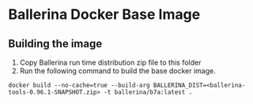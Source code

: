 # Ballerina Docker Base Image

## Building the image

1. Copy Ballerina run time distribution zip file to this folder
1. Run the following command to build the base docker image.

```docker build --no-cache=true --build-arg BALLERINA_DIST=<ballerina-tools-0.96.1-SNAPSHOT.zip> -t ballerina/b7a:latest .```